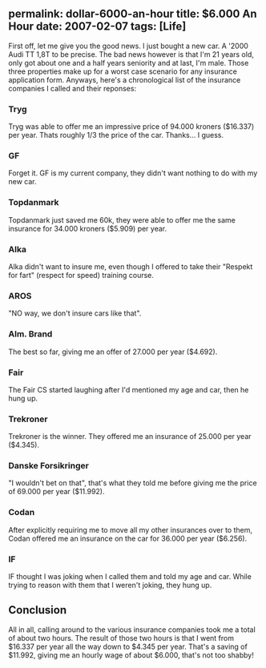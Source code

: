 permalink: dollar-6000-an-hour
title: $6.000 An Hour
date: 2007-02-07
tags: [Life]
---
First off, let me give you the good news. I just bought a new car. A '2000 Audi TT 1,8T to be precise. The bad news however is that I'm 21 years old, only got about one and a half years seniority and at last, I'm male. Those three properties make up for a worst case scenario for any insurance application form. Anyways, here's a chronological list of the insurance companies I called and their reponses:

<!-- more -->

### Tryg

Tryg was able to offer me an impressive price of 94.000 kroners ($16.337) per year. Thats roughly 1/3 the price of the car. Thanks... I guess.

### GF

Forget it. GF is my current company, they didn't want nothing to do with my new car.

### Topdanmark

Topdanmark just saved me 60k, they were able to offer me the same insurance for 34.000 kroners ($5.909) per year.

### Alka

Alka didn't want to insure me, even though I offered to take their "Respekt for fart" (respect for speed) training course.

### AROS

"NO way, we don't insure cars like that".

### Alm. Brand

The best so far, giving me an offer of 27.000 per year ($4.692).

### Fair

The Fair CS started laughing after I'd mentioned my age and car, then he hung up.

### Trekroner

Trekroner is the winner. They offered me an insurance of 25.000 per year ($4.345).

### Danske Forsikringer

"I wouldn't bet on that", that's what they told me before giving me the price of 69.000 per year ($11.992).

### Codan

After explicitly requiring me to move all my other insurances over to them, Codan offered me an insurance on the car for 36.000 per year ($6.256).

### IF

IF thought I was joking when I called them and told my age and car. While trying to reason with them that I weren't joking, they hung up.

## Conclusion

All in all, calling around to the various insurance companies took me a total of about two hours. The result of those two hours is that I went from $16.337 per year all the way down to $4.345 per year. That's a saving of $11.992, giving me an hourly wage of about $6.000, that's not too shabby!
